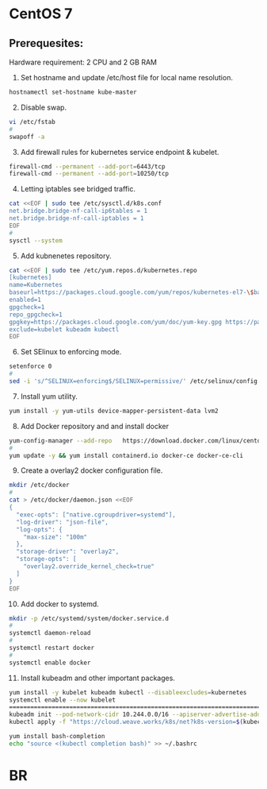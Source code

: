 # CentOS 7

Prerequesites:
-------------
Hardware requirement:
2 CPU and 2 GB RAM

1. Set hostname and update /etc/host file for local name resolution.
```bash
hostnamectl set-hostname kube-master
```

2. Disable swap.
```bash
vi /etc/fstab
# 
swapoff -a
```
3. Add firewall rules for kubernetes service endpoint & kubelet.
```bash
firewall-cmd --permanent --add-port=6443/tcp
firewall-cmd --permanent --add-port=10250/tcp
```
4. Letting iptables see bridged traffic.
```bash
cat <<EOF | sudo tee /etc/sysctl.d/k8s.conf
net.bridge.bridge-nf-call-ip6tables = 1
net.bridge.bridge-nf-call-iptables = 1
EOF
#
sysctl --system
```
5. Add kubnenetes repository.
```bash
cat <<EOF | sudo tee /etc/yum.repos.d/kubernetes.repo
[kubernetes]
name=Kubernetes
baseurl=https://packages.cloud.google.com/yum/repos/kubernetes-el7-\$basearch
enabled=1
gpgcheck=1
repo_gpgcheck=1
gpgkey=https://packages.cloud.google.com/yum/doc/yum-key.gpg https://packages.cloud.google.com/yum/doc/rpm-package-key.gpg
exclude=kubelet kubeadm kubectl
EOF
```
6. Set SElinux to enforcing mode.
```bash
setenforce 0
#
sed -i 's/^SELINUX=enforcing$/SELINUX=permissive/' /etc/selinux/config
```

7. Install yum utility.
```bash
yum install -y yum-utils device-mapper-persistent-data lvm2
```
8. Add Docker repository and and install docker
```bash
yum-config-manager --add-repo   https://download.docker.com/linux/centos/docker-ce.repo
#
yum update -y && yum install containerd.io docker-ce docker-ce-cli
```

9. Create a overlay2 docker configuration file.
```bash
mkdir /etc/docker
#
cat > /etc/docker/daemon.json <<EOF
{
  "exec-opts": ["native.cgroupdriver=systemd"],
  "log-driver": "json-file",
  "log-opts": {
    "max-size": "100m"
  },
  "storage-driver": "overlay2",
  "storage-opts": [
    "overlay2.override_kernel_check=true"
  ]
}
EOF
```
10. Add docker to systemd.
```bash
mkdir -p /etc/systemd/system/docker.service.d
#
systemctl daemon-reload
#
systemctl restart docker
#
systemctl enable docker 
```

11. Install kubeadm and other important packages.
```bash
yum install -y kubelet kubeadm kubectl --disableexcludes=kubernetes
systemctl enable --now kubelet
======================================================================================
kubeadm init --pod-network-cidr 10.244.0.0/16 --apiserver-advertise-address=192.168.99.112
kubectl apply -f "https://cloud.weave.works/k8s/net?k8s-version=$(kubectl version | base64 | tr -d '\n')"

yum install bash-completion
echo "source <(kubectl completion bash)" >> ~/.bashrc
```
# BR
